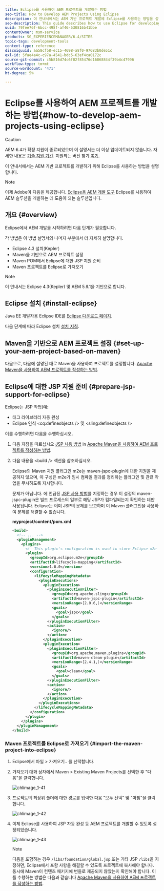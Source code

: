 ```yaml
---
title: Eclipse를 사용하여 AEM 프로젝트를 개발하는 방법
seo-title: How to Develop AEM Projects Using Eclipse
description: 이 안내서에서는 AEM 기반 프로젝트 개발에 Eclipse를 사용하는 방법을 설명합니다
seo-description: This guide describes how to use Eclipse for developing AEM based projects
uuid: 79fee76f-6bcc-498f-af46-530816b41bbe
contentOwner: msm-service
products: SG_EXPERIENCEMANAGER/6.4/SITES
topic-tags: development-tools
content-type: reference
discoiquuid: aa58cfb8-ec15-4698-a8f0-97683b0de51c
exl-id: 5fae4a4c-c97a-4541-bdc5-63ef4ca0172c
source-git-commit: c5b816d74c6f02f85476d16868844f39b4c47996
workflow-type: tm+mt
source-wordcount: '471'
ht-degree: 5%

---
```


# Eclipse를 사용하여 AEM 프로젝트를 개발하는 방법{#how-to-develop-aem-projects-using-eclipse}

>[!CAUTION]
>
>AEM 6.4가 확장 지원이 종료되었으며 이 설명서는 더 이상 업데이트되지 않습니다. 자세한 내용은 [기술 지원 기간](https://helpx.adobe.com/kr/support/programs/eol-matrix.html). 지원되는 버전 찾기 [여기](https://experienceleague.adobe.com/docs/).

이 안내서에서는 AEM 기반 프로젝트를 개발하기 위해 Eclipse를 사용하는 방법을 설명합니다.

>[!NOTE]
>
>이제 Adobe이 다음을 제공합니다. [Eclipse용 AEM 개발 도구](/help/sites-developing/aem-eclipse.md) Eclipse를 사용하여 AEM 솔루션을 개발하는 데 도움이 되는 솔루션입니다.

## 개요 {#overview}

Eclipse에서 AEM 개발을 시작하려면 다음 단계가 필요합니다.

각 방법은 이 방법 설명서의 나머지 부분에서 더 자세히 설명합니다.

* Eclipse 4.3 설치(Kepler)
* Maven을 기반으로 AEM 프로젝트 설정
* Maven POM에서 Eclipse에 대한 JSP 지원 준비
* Maven 프로젝트를 Eclipse로 가져오기

>[!NOTE]
>
>이 안내서는 Eclipse 4.3(Kepler) 및 AEM 5.6.1을 기반으로 합니다.

## Eclipse 설치 {#install-eclipse}

Java EE 개발자용 Eclipse IDE를 [Eclipse 다운로드 페이지](https://www.eclipse.org/downloads/).

다음 단계에 따라 Eclipse 설치 [설치 지침](https://wiki.eclipse.org/Eclipse/Installation).

## Maven을 기반으로 AEM 프로젝트 설정 {#set-up-your-aem-project-based-on-maven}

다음으로, 다음에 설명된 대로 Maven을 사용하여 프로젝트를 설정합니다. [Apache Maven을 사용하여 AEM 프로젝트를 작성하는 방법](/help/sites-developing/ht-projects-maven.md).

## Eclipse에 대한 JSP 지원 준비 {#prepare-jsp-support-for-eclipse}

Eclipse는 JSP 작업(예:

* 태그 라이브러리 자동 완성
* Eclipse 인식 &lt;cq:defineobjects /> 및 &lt;sling:defineobjects />

이를 수행하려면 다음을 수행하십시오.

1. 다음 지침을 따르십시오 [JSP 사용 방법](/help/sites-developing/ht-projects-maven.md#how-to-work-with-jsps) in [Apache Maven을 사용하여 AEM 프로젝트를 작성하는 방법](/help/sites-developing/ht-projects-maven.md).
1. 다음 내용을 &lt;build /> 섹션을 참조하십시오.

   Eclipse의 Maven 지원 플러그인 m2e는 maven-jspc-plugin에 대한 지원을 제공하지 않으며, 이 구성은 m2e가 임시 컴파일 결과를 정리하는 플러그인 및 관련 작업을 무시하도록 지시합니다.

   문제가 아닙니다. 에 언급된 [JSP 사용 방법](/help/sites-developing/ht-projects-maven.md#how-to-work-with-jsps)를 지정하는 경우 이 설정의 maven-jspc-plugin은 빌드 프로세스의 일부로 해당 JSP가 컴파일되는지 확인하는 데만 사용됩니다. Eclipse는 이미 JSP의 문제를 보고하며 이 Maven 플러그인을 사용하여 문제를 해결할 수 없습니다.

   **myproject/content/pom.xml**

   ```xml
   <build>
     <!-- ... -->
     <pluginManagement>
       <plugins>
         <!--This plugin's configuration is used to store Eclipse m2e settings only. It has no influence on the Maven build itself.-->
         <plugin>
           <groupId>org.eclipse.m2e</groupId>
           <artifactId>lifecycle-mapping</artifactId>
           <version>1.0.0</version>
           <configuration>
             <lifecycleMappingMetadata>
               <pluginExecutions>
                 <pluginExecution>
                   <pluginExecutionFilter>
                     <groupId>org.apache.sling</groupId>
                     <artifactId>maven-jspc-plugin</artifactId>
                     <versionRange>[2.0.6,)</versionRange>
                     <goals>
                       <goal>jspc</goal>
                     </goals>
                   </pluginExecutionFilter>
                   <action>
                     <ignore/>
                   </action>
                 </pluginExecution>
                 <pluginExecution>
                   <pluginExecutionFilter>
                     <groupId>org.apache.maven.plugins</groupId>
                     <artifactId>maven-clean-plugin</artifactId>
                     <versionRange>[2.4.1,)</versionRange>
                     <goals>
                       <goal>clean</goal>
                     </goals>
                   </pluginExecutionFilter>
                   <action>
                     <ignore/>
                   </action>
                 </pluginExecution>
               </pluginExecutions>
             </lifecycleMappingMetadata>
           </configuration>
         </plugin>
       </plugins>
     </pluginManagement>
   </build>
   ```

### Maven 프로젝트를 Eclipse로 가져오기 {#import-the-maven-project-into-eclipse}

1. Eclipse에서 파일 > 가져오기.. 를 선택합니다.
1. 가져오기 대화 상자에서 Maven > Existing Maven Projects를 선택한 후 &quot;다음&quot;을 클릭합니다.

   ![chlimage_1-41](assets/chlimage_1-41.png)

1. 프로젝트의 최상위 폴더에 대한 경로를 입력한 다음 &quot;모두 선택&quot; 및 &quot;마침&quot;을 클릭합니다.

   ![chlimage_1-42](assets/chlimage_1-42.png)

1. 이제 Eclipse를 사용하여 JSP 자동 완성 등 AEM 프로젝트를 개발할 수 있도록 설정되었습니다.

   ![chlimage_1-43](assets/chlimage_1-43.png)

   >[!NOTE]
   >
   >다음을 포함하는 경우 `/libs/foundation/global.jsp` 또는 기타 JSP `/libs`을 지정하면, Eclipse에서 포함 사항을 해결할 수 있도록 프로젝트에 복사해야 합니다. 동시에 Maven이 컨텐츠 패키지에 번들로 제공되지 않았는지 확인해야 합니다. 이를 수행하는 방법은 다음과 같습니다 [Apache Maven을 사용하여 AEM 프로젝트를 작성하는 방법](/help/sites-developing/ht-projects-maven.md).
